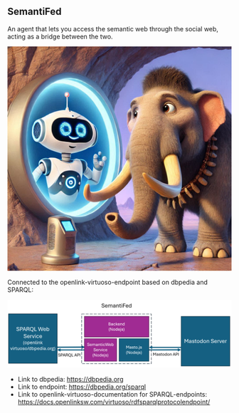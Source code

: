 ## SemantiFed

An agent that lets you access the semantic web through the social web, acting as a bridge between the two.

![semanticbridgyfed_illustration.jpg](semanticbridgyfed_illustration.jpg)

Connected to the openlink-virtuoso-endpoint based on dbpedia and SPARQL:

![semanti_fed2.png](semanti_fed2.png)

- Link to dbpedia: https://dbpedia.org
- Link to endpoint: https://dbpedia.org/sparql
- Link to openlink-virtuoso-documentation for SPARQL-endpoints: https://docs.openlinksw.com/virtuoso/rdfsparqlprotocolendpoint/
